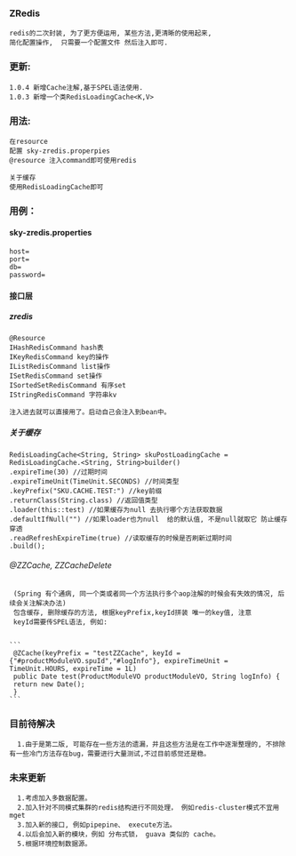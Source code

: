 ### ZRedis
	redis的二次封装, 为了更方便运用, 某些方法,更清晰的使用起来, 
	简化配置操作,  只需要一个配置文件 然后注入即可. 
###  更新:      
    1.0.4 新增Cache注解,基于SPEL语法使用.
    1.0.3 新增一个类RedisLoadingCache<K,V>

### 用法: 
	在resource 
	配置 sky-zredis.properpies      
	@resource 注入command即可使用redis
	
	关于缓存
	使用RedisLoadingCache即可
### 用例： 
#### sky-zredis.properties
	host=
	port=
	db=
	password=

#### 接口层
##### zredis
	@Resource
	IHashRedisCommand hash表
	IKeyRedisCommand key的操作
	IListRedisCommand list操作
	ISetRedisCommand set操作
	ISortedSetRedisCommand 有序set
	IStringRedisCommand 字符串kv

	注入进去就可以直接用了。启动自己会注入到bean中。
	
##### 关于缓存     
	RedisLoadingCache<String, String> skuPostLoadingCache = RedisLoadingCache.<String, String>builder()
    .expireTime(30) //过期时间
    .expireTimeUnit(TimeUnit.SECONDS) //时间类型
    .keyPrefix("SKU.CACHE.TEST:") //key前缀
    .returnClass(String.class) //返回值类型
    .loader(this::test) //如果缓存为null 去执行哪个方法获取数据
    .defaultIfNull("") //如果loader也为null  给的默认值, 不是null就取它 防止缓存穿透
    .readRefreshExpireTime(true) //读取缓存的时候是否刷新过期时间
    .build();
    
###### @ZZCache, ZZCacheDelete     
     (Spring 有个通病, 同一个类或者同一个方法执行多个aop注解的时候会有失效的情况, 后续会关注解决办法)
     包含缓存, 删除缓存的方法, 根据keyPrefix,keyId拼装 唯一的key值, 注意     
     keyId需要传SPEL语法, 例如:     
        
     
    ```
     @ZCache(keyPrefix = "testZZCache", keyId = {"#productModuleVO.spuId","#logInfo"}, expireTimeUnit = TimeUnit.HOURS, expireTime = 1L)     
     public Date test(ProductModuleVO productModuleVO, String logInfo) {     
     return new Date();     
     }     
    ```

### 目前待解决
      1.由于是第二版, 可能存在一些方法的遗漏，并且这些方法是在工作中逐渐整理的, 不排除有一些冷门方法存在bug，需要进行大量测试,不过目前感觉还是稳。
      
      
### 未来更新
      1.考虑加入多数据配置。
      2.加入针对不同模式集群的redis结构进行不同处理， 例如redis-cluster模式不宜用 mget
      3.加入新的接口, 例如pipepine、 execute方法。
      4.以后会加入新的模块，例如 分布式锁， guava 类似的 cache。
      5.根据环境控制数据源。
